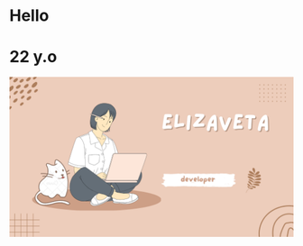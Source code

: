 # Hello
# 22 y.o
![picture](https://github.com/LizaPuf/LizaPuf/blob/main/assets/Peach%20Cute%20Personal%20facebook%20Cover.png)